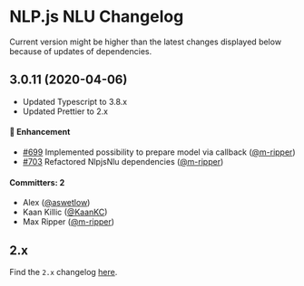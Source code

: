 # NLP.js NLU Changelog

Current version might be higher than the latest changes displayed below because of updates of dependencies.

## 3.0.11 (2020-04-06)

* Updated Typescript to 3.8.x
* Updated Prettier to 2.x

 #### :nail_care: Enhancement
 * [#699](https://github.com/jovotech/jovo-framework/pull/699) Implemented possibility to prepare model via callback ([@m-ripper](https://github.com/m-ripper))  
 * [#703](https://github.com/jovotech/jovo-framework/pull/703) Refactored NlpjsNlu dependencies ([@m-ripper](https://github.com/m-ripper))  


#### Committers: 2
- Alex ([@aswetlow](https://github.com/aswetlow))
- Kaan Killic ([@KaanKC](https://github.com/KaanKC))
- Max Ripper ([@m-ripper](https://github.com/m-ripper))


## 2.x

Find the `2.x` changelog [here](https://github.com/jovotech/jovo-framework/blob/v2/CHANGELOG.md).
